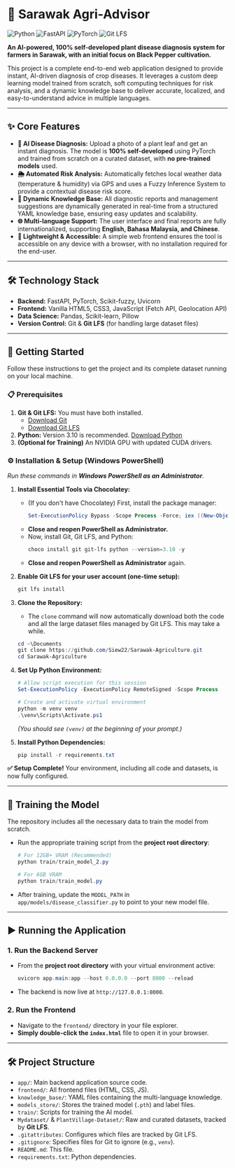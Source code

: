 # 🌿 Sarawak Agri-Advisor

![Python](https://img.shields.io/badge/Python-3.10-3776AB?style=for-the-badge&logo=python&logoColor=white)
![FastAPI](https://img.shields.io/badge/FastAPI-009688?style=for-the-badge&logo=fastapi&logoColor=white)
![PyTorch](https://img.shields.io/badge/PyTorch-EE4C2C?style=for-the-badge&logo=pytorch&logoColor=white)
![Git LFS](https://img.shields.io/badge/Git%20LFS-1.3GB-blue?style=for-the-badge&logo=git&logoColor=white)

**An AI-powered, 100% self-developed plant disease diagnosis system for farmers in Sarawak, with an initial focus on Black Pepper cultivation.**

This project is a complete end-to-end web application designed to provide instant, AI-driven diagnosis of crop diseases. It leverages a custom deep learning model trained from scratch, soft computing techniques for risk analysis, and a dynamic knowledge base to deliver accurate, localized, and easy-to-understand advice in multiple languages.

---

## ✨ Core Features

-   **📸 AI Disease Diagnosis:** Upload a photo of a plant leaf and get an instant diagnosis. The model is **100% self-developed** using PyTorch and trained from scratch on a curated dataset, with **no pre-trained models** used.
-   **🌦️ Automated Risk Analysis:** Automatically fetches local weather data (temperature & humidity) via GPS and uses a Fuzzy Inference System to provide a contextual disease risk score.
-   **📖 Dynamic Knowledge Base:** All diagnostic reports and management suggestions are dynamically generated in real-time from a structured YAML knowledge base, ensuring easy updates and scalability.
-   **🌐 Multi-language Support:** The user interface and final reports are fully internationalized, supporting **English, Bahasa Malaysia, and Chinese**.
-   **🚀 Lightweight & Accessible:** A simple web frontend ensures the tool is accessible on any device with a browser, with no installation required for the end-user.

---

## 🛠️ Technology Stack

-   **Backend:** FastAPI, PyTorch, Scikit-fuzzy, Uvicorn
-   **Frontend:** Vanilla HTML5, CSS3, JavaScript (Fetch API, Geolocation API)
-   **Data Science:** Pandas, Scikit-learn, Pillow
-   **Version Control:** Git & **Git LFS** (for handling large dataset files)

---

## 🚀 Getting Started

Follow these instructions to get the project and its complete dataset running on your local machine.

### 📋 Prerequisites

1.  **Git & Git LFS:** You must have both installed.
    -   [Download Git](https://git-scm.com/downloads)
    -   [Download Git LFS](https://git-lfs.github.com/)
2.  **Python:** Version 3.10 is recommended. [Download Python](https://www.python.org/downloads/)
3.  **(Optional for Training)** An NVIDIA GPU with updated CUDA drivers.

### ⚙️ Installation & Setup (Windows PowerShell)

*Run these commands in **Windows PowerShell as an Administrator**.*

1.  **Install Essential Tools via Chocolatey:**
    *   (If you don't have Chocolatey) First, install the package manager:
        ```powershell
        Set-ExecutionPolicy Bypass -Scope Process -Force; iex ((New-Object System.Net.WebClient).DownloadString('https://community.chocolatey.org/install.ps1'))
        ```
    *   **Close and reopen PowerShell as Administrator.**
    *   Now, install Git, Git LFS, and Python:
        ```powershell
        choco install git git-lfs python --version=3.10 -y
        ```
    *   **Close and reopen PowerShell as Administrator** again.

2.  **Enable Git LFS for your user account (one-time setup):**
    ```powershell
    git lfs install
    ```

3.  **Clone the Repository:**
    *   The `clone` command will now automatically download both the code and all the large dataset files managed by Git LFS. This may take a while.
    ```powershell
    cd ~\Documents
    git clone https://github.com/Siew22/Sarawak-Agriculture.git
    cd Sarawak-Agriculture
    ```

4.  **Set Up Python Environment:**
    ```powershell
    # Allow script execution for this session
    Set-ExecutionPolicy -ExecutionPolicy RemoteSigned -Scope Process

    # Create and activate virtual environment
    python -m venv venv
    .\venv\Scripts\Activate.ps1
    ```
    *(You should see `(venv)` at the beginning of your prompt.)*

5.  **Install Python Dependencies:**
    ```powershell
    pip install -r requirements.txt
    ```

**✅ Setup Complete!** Your environment, including all code and datasets, is now fully configured.

---

## 🔬 Training the Model

The repository includes all the necessary data to train the model from scratch.

-   Run the appropriate training script from the **project root directory**:
    ```powershell
    # For 12GB+ VRAM (Recommended)
    python train/train_model_2.py

    # For 6GB VRAM
    python train/train_model.py
    ```
-   After training, update the `MODEL_PATH` in `app/models/disease_classifier.py` to point to your new model file.

---

## ▶️ Running the Application

### 1. Run the Backend Server

-   From the **project root directory** with your virtual environment active:
    ```powershell
    uvicorn app.main:app --host 0.0.0.0 --port 8000 --reload
    ```
-   The backend is now live at `http://127.0.0.1:8000`.

### 2. Run the Frontend

-   Navigate to the `frontend/` directory in your file explorer.
-   **Simply double-click the `index.html`** file to open it in your browser.

---

## 🛠️ Project Structure

-   `app/`: Main backend application source code.
-   `frontend/`: All frontend files (HTML, CSS, JS).
-   `knowledge_base/`: YAML files containing the multi-language knowledge.
-   `models_store/`: Stores the trained model (`.pth`) and label files.
-   `train/`: Scripts for training the AI model.
-   `Mydataset/` & `PlantVillage-Dataset/`: Raw and curated datasets, tracked by **Git LFS**.
-   `.gitattributes`: Configures which files are tracked by Git LFS.
-   `.gitignore`: Specifies files for Git to ignore (e.g., `venv`).
-   `README.md`: This file.
-   `requirements.txt`: Python dependencies.
